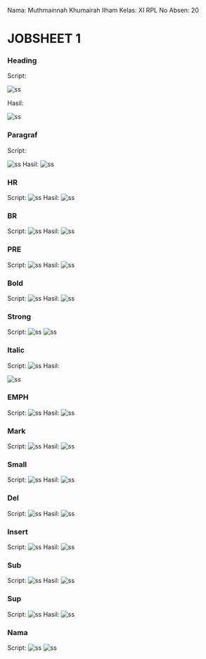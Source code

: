 Nama: Muthmainnah Khumairah Ilham
Kelas: XI RPL
No Absen: 20

# JOBSHEET 1

### Heading
Script:

![ss](program1.png)

Hasil:

![ss](hasil1.png)


### Paragraf
Script:

![ss](program6.png)
Hasil:
![ss](hasil6.png)
### HR
Script:
![ss](program3.png)
Hasil:
![ss](hasil3.png)
### BR
Script:
![ss](program4.png)
Hasil:
![ss](hasil4.png)

### PRE
Script:
![ss](program5.png)
Hasil:
![ss](hasil5.png)

### Bold
Script:
![ss](program2.png)
Hasil:
![ss](hasil2.png)

### Strong
Script:
![ss](program7.png)
![ss](hasil7.png)

### Italic
Script:
![ss](program8.png)
Hasil:

![ss](hasil8.png)

### EMPH
Script:
![ss](program9.png)
Hasil:
![ss](hasil9.png)

### Mark
Script:
![ss](program10.png)
Hasil:
![ss](Hasil10.png)

### Small
Script:
![ss](program11.png)
Hasil:
![ss](hasil11.png)

### Del
Script:
![ss](program12.png)
Hasil:
![ss](hasil12.png)

### Insert
Script:
![ss](program13.png)
Hasil:
![ss](hasil13.png)

### Sub
Script:
![ss](program14.png)
Hasil:
![ss](hasil14.png)

### Sup
Script:
![ss](program15.png)
Hasil:
![ss](hasil15.png)

### Nama
Script:
![ss](programnama.png)
![ss](hasilnama16.png)
